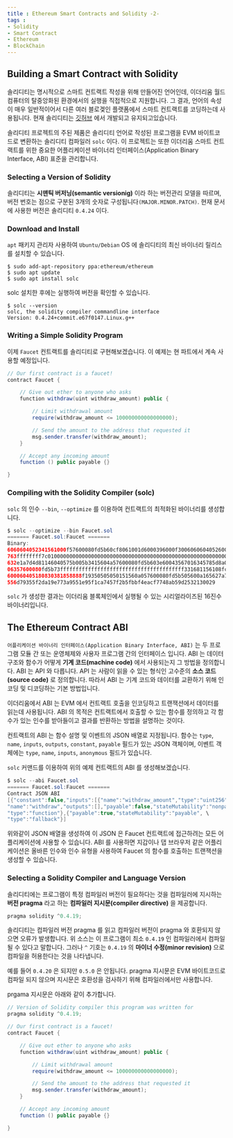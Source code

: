 ```yaml
---
title : Ethereum Smart Contracts and Solidity -2-
tags :
- Solidity
- Smart Contract
- Ethereum
- BlockChain
---
```


## Building a Smart Contract with Solidity

솔리디티는 명시적으로 스마트 컨트랙트 작성을 위해 만들어진 언어인데, 이더리움 월드 컴퓨터의 탈중앙화된 환경에서의 실행을 직접적으로 지원합니다. 그 결과, 언어의 속성이 매우 일반적이어서 다른 여러 블로겣인 플랫폼에서 스마트 컨트랙트를 코딩하는데 사용됩니다. 현재 솔리디티는 [깃허브](https://github.com/ethereum/solidity) 에서 개발되고 유지되고있습니다.

솔리디티 프로젝트의 주된 제품은 솔리디티 언어로 작성된 프로그램을 EVM 바이트코드로 변환하는 솔리디티 컴파일러 `solc` 이다. 이 프로젝트는 또한 이더리움 스마트 컨트랙트를 위한 중요한 어플리케이션 바이너리 인터페이스(Application Binary Interface, ABI) 표준을 관리합니다.

### Selecting a Version of Solidity

솔리디티는 **시맨틱 버저닝(semantic versionig)** 이라 하는 버전관리 모델을 따르며, 버전 번호는 점으로 구분된 3개의 숫자로 구성됩니다`(MAJOR.MINOR.PATCH)`. 현재 문서에 사용한 버전은 솔리디티 `0.4.24` 이다. 

### Download and Install

`apt` 패키지 관리자 사용하여 `Ubuntu/Debian` OS 에 솔리디티의 최신 바이너리 릴리스를 설치할 수 있습니다.

```shell
$ sudo add-apt-repository ppa:ethereum/ethereum
$ sudo apt update
$ sudo apt install solc
```

solc 설치한 후에는 실행하여 버전을 확인할 수 있습니다.

```shell
$ solc --version
solc, the solidity compiler commandline interface
Version: 0.4.24+commit.e67f0147.Linux.g++
```

### Writing a Simple Solidity Program

이제 `Faucet` 컨트랙트를 솔리디티로 구현해보겠습니다. 이 예제는 현 파트에서 계속 사용할 예정입니다.

```java
// Our first contract is a faucet!
contract Faucet {

    // Give out ether to anyone who asks
    function withdraw(uint withdraw_amount) public {

        // Limit withdrawal amount
        require(withdraw_amount <= 100000000000000000);

        // Send the amount to the address that requested it
        msg.sender.transfer(withdraw_amount);
    }

    // Accept any incoming amount
    function () public payable {}

}
```

### Compiling with the Solidity Compiler (solc)

`solc` 의 인수 `--bin`, `--optimize` 를 이용하여 컨트랙트의 최적화된 바이너리를 생성합니다.

```java
$ solc --optimize --bin Faucet.sol
======= Faucet.sol:Faucet =======
Binary:
6060604052341561000f57600080fd5b60cf8061001d6000396000f300606060405260043610603e5
763ffffffff7c01000000000000000000000000000000000000000000000000000000006000350416
632e1a7d4d81146040575b005b3415604a57600080fd5b603e60043567016345785d8a00008111156
06357600080fd5b73ffffffffffffffffffffffffffffffffffffffff331681156108fc0282604051
600060405180830381858888f19350505050151560a057600080fd5b505600a165627a7a723058203
556d79355f2da19e773a9551e95f1ca7457f2b5fbbf4eacf7748ab59d2532130029
```

`solc` 가 생성한 결과는 이더리움 블록체인에서 실행될 수 있는 시리얼라이즈된 16진수 바이너리입니다.

## The Ethereum Contract ABI

`어플리케이션 바이너리 인터페이스(Application Binary Interface, ABI)` 는 두 프로그램 모듈 간 또는 운영체제와 사용자 프로그램 간의 인터페이스 입니다. ABI 는 데이터 구조와 함수가 어떻게 **기계 코드(machine code)** 에서 사용되는지 그 방법을 정의합니다. ABI 는 API 와 다릅니다. API 는 사람이 읽을 수 있는 형식인 고수준의 **소스 코드(source code)** 로  정의합니다. 따라서 ABI 는 기계 코드와 데이터를 교환하기 위해 인코딩 및 디코딩하는 기본 방법입니다.

이더리움에서 ABI 는 EVM 에서 컨트랙트 호출을 인코딩하고 트랜잭션에서 데이터를 읽는데 사용됩니다. ABI 의 목적은 컨트랙트에서 호출할 수 있는 함수를 정의하고 각 함수가 있는 인수를 받아들이고 결과를 반환하는 방법을 설명하는 것이다.

컨트랙트의 ABI 는 함수 설명 및 이벤트의 JSON 배열로 지정됩니다. 함수는 `type`, `name`, `inputs`, `outputs`, `constant`, `payable` 필드가 있는 JSON 객체이며, 이벤트 객체에는 `type`, `name`, `inputs`, `anonymous` 필드가 있습니다.

`solc` 커맨드를 이용하여 위의 예제 컨트랙트의 ABI 를 생성해보겠습니다.

```java
$ solc --abi Faucet.sol
======= Faucet.sol:Faucet =======
Contract JSON ABI
[{"constant":false,"inputs":[{"name":"withdraw_amount","type":"uint256"}], \
"name":"withdraw","outputs":[],"payable":false,"stateMutability":"nonpayable", \
"type":"function"},{"payable":true,"stateMutability":"payable", \
"type":"fallback"}]
```

위와같이 JSON 배열을 생성하여 이 JSON 은 Faucet 컨트랙트에 접근하려는 모든 어플리케이션에 사용할 수 있습니다. ABI 를 사용하면 지갑이나 댑 브라우저 같은 어플리케이션은 올바른 인수와 인수 유형을 사용하여 Faucet 의 함수를 호출하는 트랜잭션을 생성할 수 있습니다.

### Selecting a Solidity Compiler and Language Version

솔리디티에는 프로그램이 특정 컴파일러 버전이 필요하다는 것을 컴파일러에 지시하는 **버전 pragma** 라고 하는 **컴파일러 지시문(compiler directive)** 을 제공합니다.

```java
pragma solidity ^0.4.19;
```

솔리디티는 컴파일러 버전 pragma 를 읽고 컴파일러 버전이 pragma 와 호환되지 않으면 오류가 발생합니다. 위 소스는 이 프로그램이 최소 `0.4.19` 인 컴파일러에서 컴파일 될 수 있다고 말합니다. 그러나 `^` 기호는 `0.4.19` 의 **마이너 수정(minor revision)** 으로 컴파일을 허용한다는 것을 나타냅니다.

예를 들어 `0.4.20` 은 되지만 `0.5.0` 은 안됩니다. pragma 지시문은 EVM 바이트코드로 컴파일 되지 않으며 지시문은 호환성을 검사하기 위해 컴파일러에서만 사용합니다.

prgama 지시문은 아래와 같이 추가합니다.

```java
// Version of Solidity compiler this program was written for
pragma solidity ^0.4.19;

// Our first contract is a faucet!
contract Faucet {

    // Give out ether to anyone who asks
    function withdraw(uint withdraw_amount) public {

        // Limit withdrawal amount
        require(withdraw_amount <= 100000000000000000);

        // Send the amount to the address that requested it
        msg.sender.transfer(withdraw_amount);
    }

    // Accept any incoming amount
    function () public payable {}

}
```